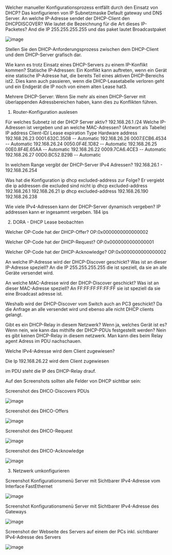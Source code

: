 Welcher manueller Konfigurationsprozess entfällt durch den Einsatz von DHCP?
Das konfigurieren von IP Subnetzmaske Default gateway und DNS Server.
An welche IP-Adresse sendet der DHCP-Client den DHCPDISCOVER? Wie lautet die Bezeichnung für die Art dieses IP-Packetes?
And die IP 255.255.255.255 und das paket lautet Broadcastpaket

![image](Herunterladen.png)

Stellen Sie den DHCP-Anforderungsprozess zwischen dem DHCP-Client und dem DHCP-Server grafisch dar.

Wie kann es trotz Einsatz eines DHCP-Servers zu einem IP-Konflikt kommen?
Statische IP-Adressen: Ein Konflikt kann auftreten, wenn ein Gerät eine statische IP-Adresse hat, die bereits Teil eines aktiven DHCP-Bereichs ist2. Dies kann auch passieren, wenn die DHCP-Leasetabelle verloren geht und ein Endgerät die IP noch von einem alten Lease hat3.

Mehrere DHCP-Server: Wenn Sie mehr als einen DHCP-Server mit überlappenden Adressbereichen haben, kann dies zu Konflikten führen.






1. Router-Konfiguration auslesen

Für welches Subnetz ist der DHCP Server aktiv?
192.168.26.1 /24 
Welche IP-Adressen ist vergeben und an welche MAC-Adressen? (Antwort als Tabelle)
IP address       Client-ID/              Lease expiration        Type
                 Hardware address
192.168.26.23    0001.632C.3508           --                     Automatic
192.168.26.26    0007.ECB6.4534           --                     Automatic
192.168.26.24    0050.0F4E.1D82           --                     Automatic
192.168.26.25    00E0.8F4E.65AA           --                     Automatic
192.168.26.22    0009.7CA6.4CE3           --                     Automatic
192.168.26.27    00D0.BC52.B29B           --                     Automatic

In welchem Range vergibt der DHCP-Server IPv4 Adressen?
192.168.26.1     - 192.168.26.254

Was hat die Konfiguration ip dhcp excluded-address zur Folge?
Er vergiebt die ip addressen die excluded sind nicht
ip dhcp excluded-address 192.168.26.1 192.168.26.21
ip dhcp excluded-address 192.168.26.190 192.168.26.238

Wie viele IPv4-Adressen kann der DHCP-Server dynamisch vergeben?
 IP addressen kann er ingesammt vergeben.
184 ips

2. DORA - DHCP Lease beobachten

Welcher OP-Code hat der DHCP-Offer?
OP:0x0000000000000002

Welcher OP-Code hat der DHCP-Request?
OP:0x0000000000000001

Welcher OP-Code hat der DHCP-Acknowledge?
OP:0x0000000000000002

An welche IP-Adresse wird der DHCP-Discover geschickt? Was ist an dieser IP-Adresse speziell?
An die IP 255.255.255.255 die ist speziell, da sie an alle Geräte versendet wird.

An welche MAC-Adresse wird der DHCP-Discover geschickt? Was ist an dieser MAC-Adresse speziell?
An FF:FF:FF:FF:FF:FF sie ist speziell da sie eine Broadcast adresse ist.

Weshalb wird der DHCP-Discover vom Switch auch an PC3 geschickt?
Da die Anfrage an alle versendet wird und ebenso alle nicht DHCP clients gelangt.

Gibt es ein DHCP-Relay in diesem Netzwerk? Wenn ja, welches Gerät ist es? Wenn nein, wie kann das mithilfe der DHCP-PDUs festgestellt werden?
Nein es gibt keinen DHCP-Relay in diesem netzwerk. Man kann dies beim Relay agent Adress im PDU nachschauen.

Welche IPv4-Adresse wird dem Client zugewiesen?

Die Ip 192.168.26.22 wird dem Client zugewiesen

im PDU steht die IP des DHCP-Relay drauf.

Auf den Screenshots sollten alle Felder von DHCP sichtbar sein:

Screenshot des DHCO-Discovers PDUs

![image](q.png)

Screenshot des DHCO-Offers

![image](2.png)

Screenshot des DHCO-Request

![image](3.png)

Screenshot des DHCO-Acknowledge

![image](4.png)



3. Netzwerk umkonfigurieren

Screenshot Konfigurationsmenü Server mit Sichtbarer IPv4-Adresse vom Interface FastEthernet

![image](server1.png)

Screenshot Konfigurationsmenü Server mit Sichtbarer IPv4-Adresse des Gateways

![image](server2.png)

Screenshot der Webseite des Servers auf einem der PCs inkl. sichtbarer IPv4-Adresse des Servers

![image](server3.png)
